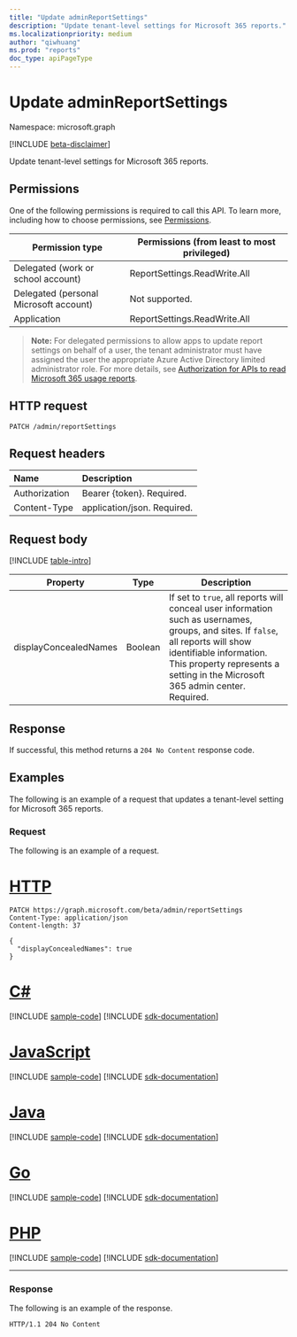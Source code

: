 ```yaml
---
title: "Update adminReportSettings"
description: "Update tenant-level settings for Microsoft 365 reports."
ms.localizationpriority: medium
author: "qiwhuang"
ms.prod: "reports"
doc_type: apiPageType
---
```


# Update adminReportSettings

Namespace: microsoft.graph

[!INCLUDE [beta-disclaimer](../../includes/beta-disclaimer.md)]

Update tenant-level settings for Microsoft 365 reports.

## Permissions

One of the following permissions is required to call this API. To learn more, including how to choose permissions, see [Permissions](/graph/permissions-reference).

| Permission type                        | Permissions (from least to most privileged) |
|----------------------------------------|---------------------------------------------|
| Delegated (work or school account)     | ReportSettings.ReadWrite.All                |
| Delegated (personal Microsoft account) | Not supported.                              |
| Application                            | ReportSettings.ReadWrite.All                |

> **Note:** For delegated permissions to allow apps to update report settings on behalf of a user, the tenant administrator must have assigned the user the appropriate Azure Active Directory limited administrator role. For more details, see [Authorization for APIs to read Microsoft 365 usage reports](/graph/reportroot-authorization).

## HTTP request
<!-- { "blockType": "ignored" } --> 
```http
PATCH /admin/reportSettings
```

## Request headers

| Name          | Description                |
| :------------ | :--------------------------|
| Authorization | Bearer {token}. Required.  |
| Content-Type  | application/json. Required.|

## Request body

[!INCLUDE [table-intro](../../includes/update-property-table-intro.md)]

| Property       | Type           | Description                                 |
| -------------- | -------------- | ------------------------------------------- |
| displayConcealedNames | Boolean | If set to `true`, all reports will conceal user information such as usernames, groups, and sites. If `false`, all reports will show identifiable information. This property represents a setting in the Microsoft 365 admin center. Required. |

## Response

If successful, this method returns a `204 No Content` response code.

## Examples

The following is an example of a request that updates a tenant-level setting for Microsoft 365 reports.

### Request
The following is an example of a request.

# [HTTP](#tab/http)
<!-- {
  "blockType": "request",
  "name": "update_adminreportsettings"
}
-->
``` http
PATCH https://graph.microsoft.com/beta/admin/reportSettings
Content-Type: application/json
Content-length: 37

{
  "displayConcealedNames": true
}
```

# [C#](#tab/csharp)
[!INCLUDE [sample-code](../includes/snippets/csharp/update-adminreportsettings-csharp-snippets.md)]
[!INCLUDE [sdk-documentation](../includes/snippets/snippets-sdk-documentation-link.md)]

# [JavaScript](#tab/javascript)
[!INCLUDE [sample-code](../includes/snippets/javascript/update-adminreportsettings-javascript-snippets.md)]
[!INCLUDE [sdk-documentation](../includes/snippets/snippets-sdk-documentation-link.md)]

# [Java](#tab/java)
[!INCLUDE [sample-code](../includes/snippets/java/update-adminreportsettings-java-snippets.md)]
[!INCLUDE [sdk-documentation](../includes/snippets/snippets-sdk-documentation-link.md)]

# [Go](#tab/go)
[!INCLUDE [sample-code](../includes/snippets/go/update-adminreportsettings-go-snippets.md)]
[!INCLUDE [sdk-documentation](../includes/snippets/snippets-sdk-documentation-link.md)]

# [PHP](#tab/php)
[!INCLUDE [sample-code](../includes/snippets/php/update-adminreportsettings-php-snippets.md)]
[!INCLUDE [sdk-documentation](../includes/snippets/snippets-sdk-documentation-link.md)]

---


### Response

The following is an example of the response.

<!-- {
  "blockType": "response"
} -->
```http
HTTP/1.1 204 No Content
```
